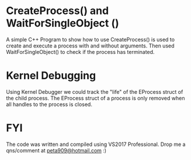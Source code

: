 # CreateProcess() and WaitForSingleObject ()
A simple C++ Program to show how to use CreateProcess() is used to create and execute a process with and without arguments.
Then used WaitForSingleObject() to check if the process has terminated.

# Kernel Debugging
Using Kernel Debugger we could track the "life" of the EProcess struct of the child process.
The EProcess struct of a process is only removed when all handles to the process is closed.

# FYI
The code was written and compiled using VS2017 Professional.
Drop me a qns/comment at peta909@hotmail.com :)
